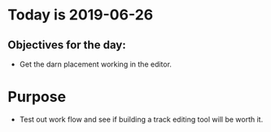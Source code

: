 # Today is 2019-06-26

## Objectives for the day:

- Get the darn placement working in the editor.

# Purpose

- Test out work flow and see if building a track editing tool will be worth it.

